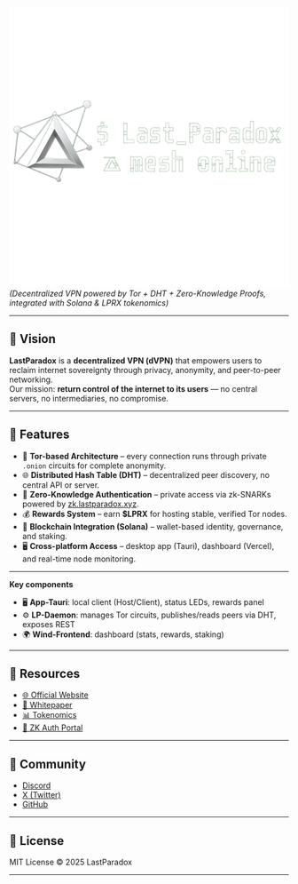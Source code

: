

![LastParadox Banner](https://raw.githubusercontent.com/Lastexitfromnowhere/Lastparad0xvP/refs/heads/main/banner.png)  
*(Decentralized VPN powered by Tor + DHT + Zero-Knowledge Proofs, integrated with Solana & LPRX tokenomics)*

---

## 🚀 Vision

**LastParadox** is a **decentralized VPN (dVPN)** that empowers users to reclaim internet sovereignty through privacy, anonymity, and peer-to-peer networking.  
Our mission: **return control of the internet to its users** — no central servers, no intermediaries, no compromise.

---

## 🔑 Features

- 🧅 **Tor-based Architecture** – every connection runs through private `.onion` circuits for complete anonymity.  
- 🌐 **Distributed Hash Table (DHT)** – decentralized peer discovery, no central API or server.  
- 🔐 **Zero-Knowledge Authentication** – private access via zk-SNARKs powered by [zk.lastparadox.xyz](https://zk.lastparadox.xyz).  
- 💰 **Rewards System** – earn **$LPRX** for hosting stable, verified Tor nodes.  
- 🧩 **Blockchain Integration (Solana)** – wallet-based identity, governance, and staking.  
- 🖥️ **Cross-platform Access** – desktop app (Tauri), dashboard (Vercel), and real-time node monitoring.  

---

**Key components**
- 🖥 **App-Tauri**: local client (Host/Client), status LEDs, rewards panel  
- ⚙️ **LP-Daemon**: manages Tor circuits, publishes/reads peers via DHT, exposes REST  
- 🌍 **Wind-Frontend**: dashboard (stats, rewards, staking)

---

## 📄 Resources

- [🌐 Official Website](https://lastparadox.xyz)  
- [📖 Whitepaper](https://github.com/Lastexitfromnowhere/Lastparad0xvP/blob/main/WHITEPAPER.md)  
- [📊 Tokenomics](https://github.com/Lastexitfromnowhere/Lastparad0xvP/blob/main/TOKENOMICS.md)  
- [🔐 ZK Auth Portal](https://zk.lastparadox.xyz)

---

## 🤝 Community

- [Discord](https://discord.gg/w4xvwUQg)  
- [X (Twitter)](https://x.com/LastParadox__)  
- [GitHub](https://github.com/Lastexitfromnowhere)

---

## 📜 License

MIT License © 2025 LastParadox

---

